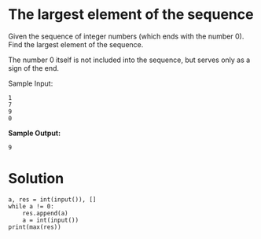 # The largest element of the sequence
Given the sequence of integer numbers (which ends with the number 0). Find the largest element of the sequence.

The number 0 itself is not included into the sequence, but serves only as a sign of the end.

Sample Input:
```
1
7
9
0
```
**Sample Output:**
```
9
```
# Solution
```
a, res = int(input()), []
while a != 0:
    res.append(a)
    a = int(input())
print(max(res))
```